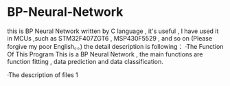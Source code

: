 # BP-Neural-Network
this is BP Neural Network written by C language , it's useful , I have used it in MCUs ,such as STM32F407ZGT6 , MSP430F5529 , and so on
(Please forgive my poor English。。)
  the detail description is following：
·The Function Of This Program
   This is a BP Neural Network , the main functions are function fitting , data prediction and data classification.

·The description of files
1 
